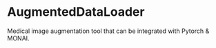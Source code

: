 # AugmentedDataLoader
Medical image augmentation tool that can be integrated with Pytorch & MONAI.

